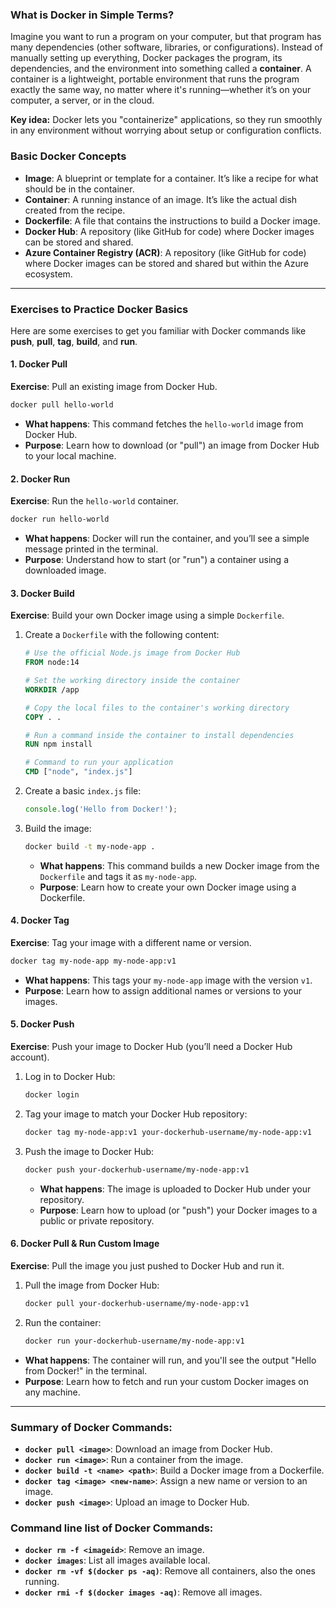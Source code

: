 ### What is Docker in Simple Terms?

Imagine you want to run a program on your computer, but that program has many dependencies (other software, libraries, or configurations). Instead of manually setting up everything, Docker packages the program, its dependencies, and the environment into something called a **container**. A container is a lightweight, portable environment that runs the program exactly the same way, no matter where it's running—whether it’s on your computer, a server, or in the cloud.

**Key idea:** Docker lets you "containerize" applications, so they run smoothly in any environment without worrying about setup or configuration conflicts.

### Basic Docker Concepts
- **Image**: A blueprint or template for a container. It’s like a recipe for what should be in the container.
- **Container**: A running instance of an image. It’s like the actual dish created from the recipe.
- **Dockerfile**: A file that contains the instructions to build a Docker image.
- **Docker Hub**: A repository (like GitHub for code) where Docker images can be stored and shared.
- **Azure Container Registry (ACR)**: A repository (like GitHub for code) where Docker images can be stored and shared but within the Azure ecosystem.

---

### Exercises to Practice Docker Basics

Here are some exercises to get you familiar with Docker commands like **push**, **pull**, **tag**, **build**, and **run**.

#### 1. **Docker Pull**
**Exercise**: Pull an existing image from Docker Hub.

```bash
docker pull hello-world
```
- **What happens**: This command fetches the `hello-world` image from Docker Hub.
- **Purpose**: Learn how to download (or "pull") an image from Docker Hub to your local machine.

#### 2. **Docker Run**
**Exercise**: Run the `hello-world` container.

```bash
docker run hello-world
```
- **What happens**: Docker will run the container, and you’ll see a simple message printed in the terminal.
- **Purpose**: Understand how to start (or "run") a container using a downloaded image.

#### 3. **Docker Build**
**Exercise**: Build your own Docker image using a simple `Dockerfile`.

1. Create a `Dockerfile` with the following content:
   ```Dockerfile
   # Use the official Node.js image from Docker Hub
   FROM node:14
   
   # Set the working directory inside the container
   WORKDIR /app

   # Copy the local files to the container's working directory
   COPY . .

   # Run a command inside the container to install dependencies
   RUN npm install

   # Command to run your application
   CMD ["node", "index.js"]
   ```
2. Create a basic `index.js` file:
   ```js
   console.log('Hello from Docker!');
   ```
   
3. Build the image:
   ```bash
   docker build -t my-node-app .
   ```
   - **What happens**: This command builds a new Docker image from the `Dockerfile` and tags it as `my-node-app`.
   - **Purpose**: Learn how to create your own Docker image using a Dockerfile.

#### 4. **Docker Tag**
**Exercise**: Tag your image with a different name or version.

```bash
docker tag my-node-app my-node-app:v1
```
- **What happens**: This tags your `my-node-app` image with the version `v1`.
- **Purpose**: Learn how to assign additional names or versions to your images.

#### 5. **Docker Push**
**Exercise**: Push your image to Docker Hub (you’ll need a Docker Hub account).

1. Log in to Docker Hub:
   ```bash
   docker login
   ```
2. Tag your image to match your Docker Hub repository:
   ```bash
   docker tag my-node-app:v1 your-dockerhub-username/my-node-app:v1
   ```
3. Push the image to Docker Hub:
   ```bash
   docker push your-dockerhub-username/my-node-app:v1
   ```
   - **What happens**: The image is uploaded to Docker Hub under your repository.
   - **Purpose**: Learn how to upload (or "push") your Docker images to a public or private repository.

#### 6. **Docker Pull & Run Custom Image**
**Exercise**: Pull the image you just pushed to Docker Hub and run it.

1. Pull the image from Docker Hub:
   ```bash
   docker pull your-dockerhub-username/my-node-app:v1
   ```
2. Run the container:
   ```bash
   docker run your-dockerhub-username/my-node-app:v1
   ```

- **What happens**: The container will run, and you'll see the output "Hello from Docker!" in the terminal.
- **Purpose**: Learn how to fetch and run your custom Docker images on any machine.

---

### Summary of Docker Commands:
- **`docker pull <image>`**: Download an image from Docker Hub.
- **`docker run <image>`**: Run a container from the image.
- **`docker build -t <name> <path>`**: Build a Docker image from a Dockerfile.
- **`docker tag <image> <new-name>`**: Assign a new name or version to an image.
- **`docker push <image>`**: Upload an image to Docker Hub.

### Command line list of Docker Commands:
- **`docker rm -f <imageid>`**: Remove an image.
- **`docker images`**: List all images available local.
- **`docker rm -vf $(docker ps -aq)`**: Remove all containers, also the ones running.
- **`docker rmi -f $(docker images -aq)`**: Remove all images.
